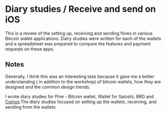 # Diary studies / Receive and send on iOS

This is a review of the setting up, receiving and sending flows in various Bitcoin wallet applications. Dairy studies were written for each of the wallets and a spreadsheet was prepared to compare the features and payment requests on these apps.

## Notes

Generally, I think this was an interesting task because it gave me a better understanding ( in addition  to the workshop) of bitcoin wallets, how they are designed and the common design trends.

I wrote diary studies for Pine - Bitcoin wallet, Wallet for Satoshi, BRD and [Coinos](http://coinos.io).The diary studies focused on setting up the wallets, receiving, and sending from the wallets.
